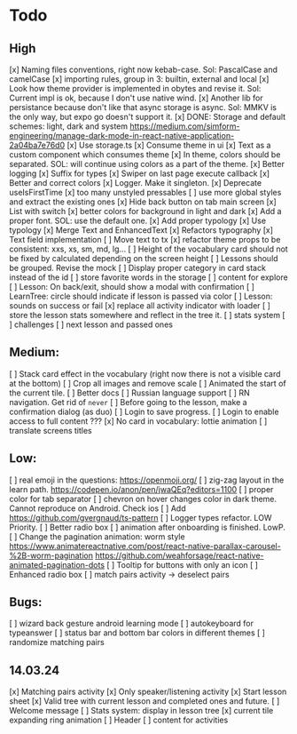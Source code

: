 # Todo

## High

[x] Naming files conventions, right now kebab-case. Sol: PascalCase and camelCase
[x] importing rules, group in 3: builtin, external and local
[x] Look how theme provider is implemented in obytes and revise it. Sol: Current impl is ok, because I don't use native wind.
[x] Another lib for persistance because don't like that async storage is async. Sol: MMKV is the only way, but expo go doesn't support it.
[x] DONE: Storage and default schemes: light, dark and system https://medium.com/simform-engineering/manage-dark-mode-in-react-native-application-2a04ba7e76d0
[x] Use storage.ts
[x] Consume theme in ui
[x] Text as a custom component which consumes theme
[x] In theme, colors should be separated. SOL: will continue using colors as a part of the theme.
[x] Better logging
[x] Suffix for types
[x] Swiper on last page execute callback
[x] Better and correct colors
[x] Logger. Make it singleton.
[x] Deprecate useIsFirstTime
[x] too many unstyled pressables
[ ] use more global styles and extract the existing ones
[x] Hide back button on tab main screen
[x] List with switch
[x] better colors for background in light and dark
[x] Add a proper font. SOL: use the default one.
[x] Add proper typology
[x] Use typology
[x] Merge Text and EnhancedText
[x] Refactors typography
[x] Text field implementation
[ ] Move text to tx
[x] refactor theme props to be consistent: xxs, xs, sm, md, lg...
[ ] Height of the vocabulary card should not be fixed by calculated depending on the screen height
[ ] Lessons should be grouped. Revise the mock
[ ] Display proper category in card stack instead of the id
[ ] store favorite words in the storage
[ ] content for explore
[ ] Lesson: On back/exit, should show a modal with confirmation
[ ] LearnTree: circle should indicate if lesson is passed via color
[ ] Lesson: sounds on success or fail
[x] replace all activity indicator with loader
[ ] store the lesson stats somewhere and reflect in the tree it.
[ ] stats system
[ ] challenges
[ ] next lesson and passed ones

## Medium:

[ ] Stack card effect in the vocabulary (right now there is not a visible card at the bottom)
[ ] Crop all images and remove scale
[ ] Animated the start of the current tile.
[ ] Better docs
[ ] Russian language support
[ ] RN navigation. Get rid of `never`
[ ] Before going to the lesson, make a confirmation dialog (as duo)
[ ] Login to save progress.
[ ] Login to enable access to full content ???
[x] No card in vocabulary: lottie animation
[ ] translate screens titles

## Low:

[ ] real emoji in the questions: https://openmoji.org/
[ ] zig-zag layout in the learn path. https://codepen.io/anon/pen/jwaQEq?editors=1100
[ ] proper color for tab separator
[ ] chevron on hover changes color in dark theme. Cannot reproduce on Android. Check ios
[ ] Add https://github.com/gvergnaud/ts-pattern
[ ] Logger types refactor. LOW Priority.
[ ] Better radio box
[ ] animation after onboarding is finished. LowP.
[ ] Change the pagination animation: worm style https://www.animatereactnative.com/post/react-native-parallax-carousel-%2B-worm-pagination https://github.com/weahforsage/react-native-animated-pagination-dots
[ ] Tooltip for buttons with only an icon
[ ] Enhanced radio box
[ ] match pairs activity -> deselect pairs

## Bugs:

[ ] wizard back gesture android learning mode
[ ] autokeyboard for typeanswer
[ ] status bar and bottom bar colors in different themes
[ ] randomize matching pairs

## 14.03.24

[x] Matching pairs activity
[x] Only speaker/listening activity
[x] Start lesson sheet
[x] Valid tree with current lesson and completed ones and future.
[ ] Welcome message
[ ] Stats system: display in lesson tree
[x] current tile expanding ring animation
[ ] Header
[ ] content for activities
